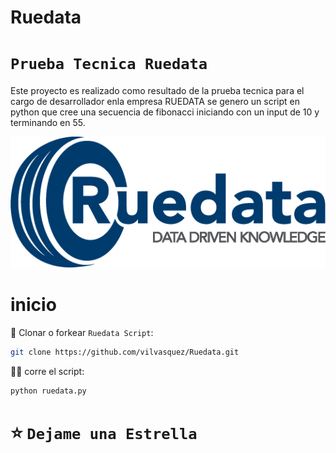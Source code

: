 # Ruedata
# `Prueba Tecnica Ruedata`

Este proyecto es realizado como resultado de la prueba tecnica para el cargo de desarrollador enla empresa RUEDATA
se genero un script en python que cree una secuencia de fibonacci iniciando con un input de 10 y terminando en 55.

![Preview](logo.png)

# inicio

📄 Clonar o forkear `Ruedata Script`:
```sh
git clone https://github.com/vilvasquez/Ruedata.git
```

🚴‍♂️ corre el script:
```sh
python ruedata.py
```
# ⭐️ `Dejame una Estrella`
